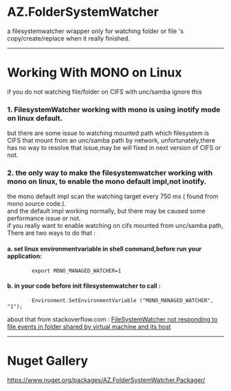 # AZ.FolderSystemWatcher
a filesystemwatcher wrapper only for watching folder or file 's  copy/create/replace when it really finished.

---

# Working With MONO on Linux 
  if you do not watching file/folder on CIFS with unc/samba ignore this  

### 1. FilesystemWatcher working with mono is using inotify mode on linux default.
but there are some issue to watching mounted path which filesystem is CIFS that mount from an unc/samba path by network,
unfortunately,there has no way to resolve that issue,may be will fixed in next version of CIFS or not.
### 2. the only way to make the filesystemwatcher working with mono on linux, to enable the mono default impl,not inotify.
the mono default impl scan the watching target every 750 ms ( found from mono source code.).  
and the default impl working normally, but there may be caused some performance issue or not.        
if you really want to enable watching on cifs mounted from unc/samba path,  
There are two ways to do that :
    
#### a. set linux environmentvariable  in shell command,before run your application:
            export MONO_MANAGED_WATCHER=1
       
#### b. in your code before init filesystemwatcher to call :
            Environment.SetEnvironmentVariable ("MONO_MANAGED_WATCHER", "1");

about that from stackoverflow.com : [FileSystemWatcher not responding to file events in folder shared by virtual machine and its host](http://stackoverflow.com/questions/31235034/filesystemwatcher-not-responding-to-file-events-in-folder-shared-by-virtual-mach)
    
---

# Nuget Gallery

https://www.nuget.org/packages/AZ.FolderSystemWatcher.Packager/
